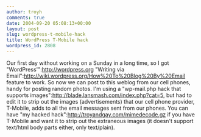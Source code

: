 ```yaml
---
author: troyh
comments: true
date: 2004-09-20 05:08:13+00:00
layout: post
slug: wordpress-t-mobile-hack
title: WordPress T-Mobile hack
wordpress_id: 2808
---
```


Our first day without working on a Sunday in a long time, so I got "WordPress'":http://wordpress.org "Writing via Email":http://wiki.wordpress.org/How%20To%20Blog%20By%20Email feature to work. So now we can post to this weblog from our cell phones, handy for posting random photos. I'm using a "wp-mail.php hack that supports images":http://blade.lansmash.com/index.php?cat=5, but had to edit it to strip out the images (advertisements) that our cell phone provider, T-Mobile, adds to all the email messages sent from our phones. You can have "my hacked hack":http://troyandgay.com/mimedecode.gz if you have T-Mobile and want it to strip out the extraneous images (it doesn't support text/html body parts either, only text/plain).
